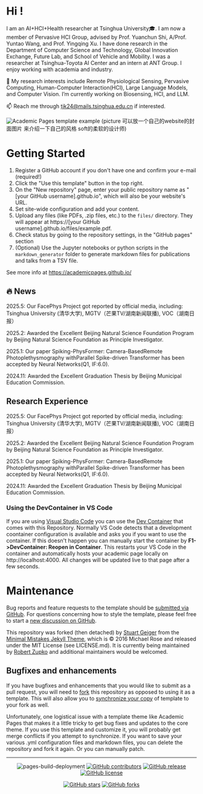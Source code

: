 # Hi !
I am an AI+HCI+Health researcher at Tsinghua University🎓. I am now a member of Pervasive HCI Group, advised by Prof. Yuanchun Shi, A/Prof. Yuntao Wang, and Prof. Yingqing Xu. I have done research in the Department of Computer Science and Technology, Global Innovation Exchange, Future Lab, and School of Vehicle and Mobility. I was a researcher at Tsinghua-Toyota AI Center and an intern at ANT Group. I enjoy working with academia and industry.

🔭 My research interests include Remote Physiological Sensing, Pervasive Computing, Human-Computer Interaction(HCI), Large Language Models, and Computer Vision. I’m currently working on Biosensing, HCI, and LLM.

📫 Reach me through tjk24@mails.tsinghua.edu.cn if interested.

![Academic Pages template example](images/homepage.png "Academic Pages template example") (picture 可以放一个自己的website的封面图片 来介绍一下自己的风格 soft的柔软的设计师)

# Getting Started

1. Register a GitHub account if you don't have one and confirm your e-mail (required!)
1. Click the "Use this template" button in the top right.
1. On the "New repository" page, enter your public repository name as "[your GitHub username].github.io", which will also be your website's URL.
1. Set site-wide configuration and add your content.
1. Upload any files (like PDFs, .zip files, etc.) to the `files/` directory. They will appear at https://[your GitHub username].github.io/files/example.pdf.
1. Check status by going to the repository settings, in the "GitHub pages" section
1. (Optional) Use the Jupyter notebooks or python scripts in the `markdown_generator` folder to generate markdown files for publications and talks from a TSV file.

See more info at https://academicpages.github.io/

## 🔥 News
2025.5: Our FacePhys Project got reported by official media, including: Tsinghua University (清华大学), MGTV（芒果TV/湖南新闻联播), VOC（湖南日报）

2025.2: Awarded the Excellent Beijing Natural Science Foundation Program by Beijing Natural Science Foundation as Principle Investigator.

2025.1: Our paper Spiking-PhysFormer: Camera-BasedRemote Photoplethysmography withParallel Spike-driven Transformer has been accepted by Neural Networks(Q1, IF:6.0).

2024.11: Awarded the Excellent Graduation Thesis by Beijing Municipal Education Commission.

## Research Experience
2025.5: Our FacePhys Project got reported by official media, including: Tsinghua University (清华大学), MGTV（芒果TV/湖南新闻联播), VOC（湖南日报）

2025.2: Awarded the Excellent Beijing Natural Science Foundation Program by Beijing Natural Science Foundation as Principle Investigator.

2025.1: Our paper Spiking-PhysFormer: Camera-BasedRemote Photoplethysmography withParallel Spike-driven Transformer has been accepted by Neural Networks(Q1, IF:6.0).

2024.11: Awarded the Excellent Graduation Thesis by Beijing Municipal Education Commission.


### Using the DevContainer in VS Code

If you are using [Visual Studio Code](https://code.visualstudio.com/) you can use the [Dev Container](https://code.visualstudio.com/docs/devcontainers/containers) that comes with this Repository. Normally VS Code detects that a development coontainer configuration is available and asks you if you want to use the container. If this doesn't happen you can manually start the container by **F1->DevContainer: Reopen in Container**. This restarts your VS Code in the container and automatically hosts your academic page locally on http://localhost:4000. All changes will be updated live to that page after a few seconds.

# Maintenance

Bug reports and feature requests to the template should be [submitted via GitHub](https://github.com/academicpages/academicpages.github.io/issues/new/choose). For questions concerning how to style the template, please feel free to start a [new discussion on GitHub](https://github.com/academicpages/academicpages.github.io/discussions).

This repository was forked (then detached) by [Stuart Geiger](https://github.com/staeiou) from the [Minimal Mistakes Jekyll Theme](https://mmistakes.github.io/minimal-mistakes/), which is © 2016 Michael Rose and released under the MIT License (see LICENSE.md). It is currently being maintained by [Robert Zupko](https://github.com/rjzupkoii) and additional maintainers would be welcomed.

## Bugfixes and enhancements

If you have bugfixes and enhancements that you would like to submit as a pull request, you will need to [fork](https://docs.github.com/en/pull-requests/collaborating-with-pull-requests/working-with-forks/fork-a-repo) this repository as opposed to using it as a template. This will also allow you to [synchronize your copy](https://docs.github.com/en/pull-requests/collaborating-with-pull-requests/working-with-forks/syncing-a-fork) of template to your fork as well.

Unfortunately, one logistical issue with a template theme like Academic Pages that makes it a little tricky to get bug fixes and updates to the core theme. If you use this template and customize it, you will probably get merge conflicts if you attempt to synchronize. If you want to save your various .yml configuration files and markdown files, you can delete the repository and fork it again. Or you can manually patch.

---
<div align="center">
    
![pages-build-deployment](https://github.com/academicpages/academicpages.github.io/actions/workflows/pages/pages-build-deployment/badge.svg)
[![GitHub contributors](https://img.shields.io/github/contributors/academicpages/academicpages.github.io.svg)](https://github.com/academicpages/academicpages.github.io/graphs/contributors)
[![GitHub release](https://img.shields.io/github/v/release/academicpages/academicpages.github.io)](https://github.com/academicpages/academicpages.github.io/releases/latest)
[![GitHub license](https://img.shields.io/github/license/academicpages/academicpages.github.io?color=blue)](https://github.com/academicpages/academicpages.github.io/blob/master/LICENSE)

[![GitHub stars](https://img.shields.io/github/stars/academicpages/academicpages.github.io)](https://github.com/academicpages/academicpages.github.io)
[![GitHub forks](https://img.shields.io/github/forks/academicpages/academicpages.github.io)](https://github.com/academicpages/academicpages.github.io/fork)
</div>
